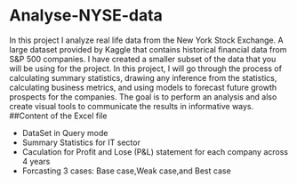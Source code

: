 # Analyse-NYSE-data
In this project I analyze real life data from the New York Stock Exchange. 
A large dataset provided by Kaggle that contains historical financial data from S&P 500 companies.
I have created a smaller subset of the data that you will be using for the project.
In this project, I will go through the process of calculating summary statistics, drawing any inference from the statistics, calculating business metrics, and using models to forecast future growth prospects for the companies.
The goal is to perform an analysis and also create visual tools to communicate the results in informative ways.
##Content of the Excel file
<ul>
  <li>DataSet in Query mode</li>
  <li>Summary Statistics for IT sector</li>
  <li>Caculation for Profit and Lose (P&L) statement for each company across 4 years</li>
  <li>Forcasting 3 cases: Base case,Weak case,and Best case</li>
</ul>
